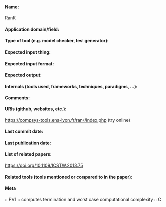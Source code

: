 #### Name:
RanK

#### Application domain/field:

#### Type of tool (e.g. model checker, test generator):

#### Expected input thing:

#### Expected input format:

#### Expected output:

#### Internals (tools used, frameworks, techniques, paradigms, ...):

#### Comments:

#### URIs (github, websites, etc.):
https://compsys-tools.ens-lyon.fr/rank/index.php (try online)

#### Last commit date:

#### Last publication date:

#### List of related papers:
https://doi.org/10.1109/ICSTW.2013.75

#### Related tools (tools mentioned or compared to in the paper):

#### Meta
:: PV1 :: computes termination and worst case computational complexity
:: C